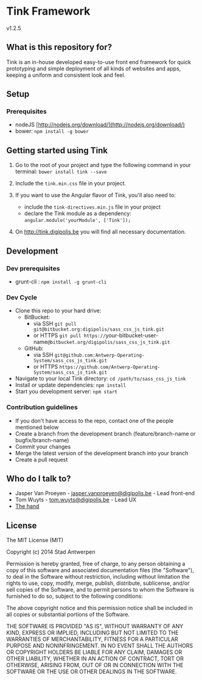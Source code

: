 # Tink Framework

v1.2.5

## What is this repository for?

Tink is an in-house developed easy-to-use front end framework for quick prototyping and simple deployment of all kinds of websites and apps, keeping a uniform and consistent look and feel.

## Setup

### Prerequisites

* nodeJS [http://nodejs.org/download/](http://nodejs.org/download/)
* bower: `npm install -g bower`

## Getting started using Tink

1. Go to the root of your project and type the following command in your terminal:
   `bower install tink --save`

2. Include the `tink.min.css` file in your project.

3. If you want to use the Angular flavor of Tink, you'll also need to:
    * include the `tink-directives.min.js` file in your project
    * declare the Tink module as a dependency: `angular.module('yourModule', ['Tink']);`

4. On http://tink.digipolis.be you will find all necessary documentation.

## Development

### Dev prerequisites

* grunt-cli : `npm install -g grunt-cli`

### Dev Cycle

* Clone this repo to your hard drive:
    * BitBucket:
        * via SSH `git pull git@bitbucket.org:digipolis/sass_css_js_tink.git`
        * or HTTPS `git pull https://`your-bitbucket-user-name`@bitbucket.org/digipolis/sass_css_js_tink.git`
    * GitHub:
        * via SSH `git@github.com:Antwerp-Operating-System/sass_css_js_tink.git`
        * or HTTPS `https://github.com/Antwerp-Operating-System/sass_css_js_tink.git`
* Navigate to your local Tink directory: `cd /path/to/sass_css_js_tink`
* Install or update dependencies: `npm install`
* Start you development server: `npm start`

### Contribution guidelines

* If you don't have access to the repo, contact one of the people mentioned below
* Create a branch from the development branch (feature/branch-name or bugfix/branch-name)
* Commit your changes
* Merge the latest version of the development branch into your branch
* Create a pull request

## Who do I talk to?

* Jasper Van Proeyen - jasper.vanproeyen@digipolis.be - Lead front-end
* Tom Wuyts - tom.wuyts@digipolis.be - Lead UX
* [The hand](https://www.youtube.com/watch?v=_O-QqC9yM28)

## License

The MIT License (MIT)

Copyright (c) 2014 Stad Antwerpen

Permission is hereby granted, free of charge, to any person obtaining a copy
of this software and associated documentation files (the "Software"), to deal
in the Software without restriction, including without limitation the rights
to use, copy, modify, merge, publish, distribute, sublicense, and/or sell
copies of the Software, and to permit persons to whom the Software is
furnished to do so, subject to the following conditions:

The above copyright notice and this permission notice shall be included in all
copies or substantial portions of the Software.

THE SOFTWARE IS PROVIDED "AS IS", WITHOUT WARRANTY OF ANY KIND, EXPRESS OR
IMPLIED, INCLUDING BUT NOT LIMITED TO THE WARRANTIES OF MERCHANTABILITY,
FITNESS FOR A PARTICULAR PURPOSE AND NONINFRINGEMENT. IN NO EVENT SHALL THE
AUTHORS OR COPYRIGHT HOLDERS BE LIABLE FOR ANY CLAIM, DAMAGES OR OTHER
LIABILITY, WHETHER IN AN ACTION OF CONTRACT, TORT OR OTHERWISE, ARISING FROM,
OUT OF OR IN CONNECTION WITH THE SOFTWARE OR THE USE OR OTHER DEALINGS IN THE
SOFTWARE.

